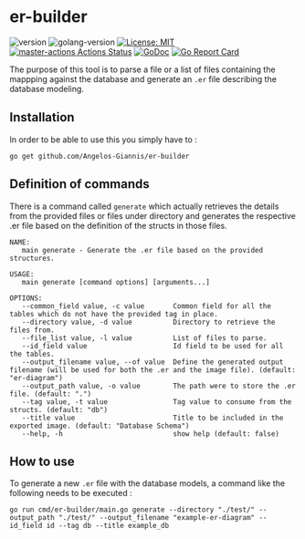 # er-builder

![version](https://img.shields.io/badge/version-v0.1.0-brightgreen)
![golang-version](https://img.shields.io/badge/Go-1.14-blue)
[![License: MIT](https://img.shields.io/badge/License-MIT-blue.svg)](https://opensource.org/licenses/MIT)
[![master-actions Actions Status](https://github.com/Angelos-Giannis/er-builder/workflows/master-actions/badge.svg)](https://github.com/Angelos-Giannis/er-builder/actions)
[![GoDoc](https://godoc.org/github.com/gocarina/gocsv?status.png)](https://godoc.org/github.com/Angelos-Giannis/er-builder)
[![Go Report Card](https://goreportcard.com/badge/github.com/Angelos-Giannis/er-builder)](https://goreportcard.com/report/github.com/Angelos-Giannis/er-builder)

The purpose of this tool is to parse a file or a list of files containing the mappping against the database and generate an `.er` file describing the database modeling.

## Installation

In order to be able to use this you simply have to :

```shell
go get github.com/Angelos-Giannis/er-builder
```

## Definition of commands

There is a command called `generate` which actually retrieves the details from the provided files or files under directory and generates the respective .er file based on the definition of the structs in those files.

```shell
NAME:
   main generate - Generate the .er file based on the provided structures.

USAGE:
   main generate [command options] [arguments...]

OPTIONS:
   --common_field value, -c value       Common field for all the tables which do not have the provided tag in place.
   --directory value, -d value          Directory to retrieve the files from.
   --file_list value, -l value          List of files to parse.
   --id_field value                     Id field to be used for all the tables.
   --output_filename value, --of value  Define the generated output filename (will be used for both the .er and the image file). (default: "er-diagram")
   --output_path value, -o value        The path were to store the .er file. (default: ".")
   --tag value, -t value                Tag value to consume from the structs. (default: "db")
   --title value                        Title to be included in the exported image. (default: "Database Schema")
   --help, -h                           show help (default: false)
```

## How to use

To generate a new `.er` file with the database models, a command like the following needs to be executed :

```shell
go run cmd/er-builder/main.go generate --directory "./test/" --output_path "./test/" --output_filename "example-er-diagram" --id_field id --tag db --title example_db
```
